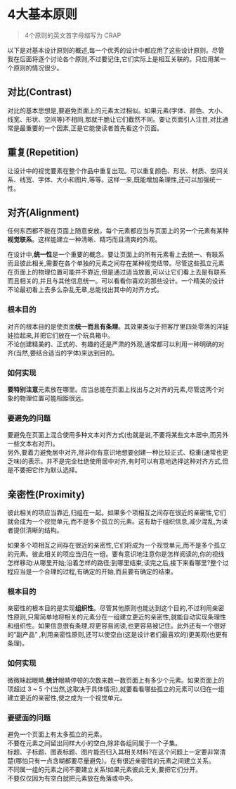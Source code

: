 # 4大基本原则
> 4个原则的英文首字母缩写为 CRAP              

以下是对基本设计原则的概述,每一个优秀的设计中都应用了这些设计原则。尽管我在后面将逐个讨论各个原则,不过要记住,它们实际上是相互关联的。只应用某一个原则的情况很少。       

## 对比(Contrast)
对比的基本思想是,要避免页面上的元素太过相似。如果元素(字体、颜色、大小、线宽、形状、空间等)不相同,那就干脆让它们截然不同。要让页面引人注目,对比通常是最重要的一个因素,正是它能使读者首先看这个页面。                    

## 重复(Repetition)
让设计中的视觉要素在整个作品中重复出现。可以重复颜色、形状、材质、空间关系、线宽、字体、大小和图片,等等。这样一来,既能增加条理性,还可以加强统一性。                 

## 对齐(Alignment)
任何东西都不能在页面上随意安放。每个元素都应当与页面上的另一个元素有某种**视觉联系**。这样能建立一种清晰、精巧而且清爽的外观。                  

在设计中,**统一性**是一个重要的概念。要让页面上的所有元素看上去统一、有联系而且彼此相关,需要在各个单独的元素之间存在某种视觉纽带。尽管这些孤立元素在页面上的物理位置可能并不靠近,但是通过适当放置,可以让它们看上去是有联系而且相关的,并且与其他信息统一。可以看看你喜欢的那些设计。一个精美的设计不论最初看上去多么杂乱无章,总能找出其中的对齐方式。              

### 根本目的
对齐的根本目的是使页面**统一而且有条理**。其效果类似于把客厅里四处零落的洋娃娃捡起来,并把它们放在一个玩具箱中。       
不论创建精美的、正式的、有趣的还是严肃的外观,通常都可以利用一种明确的对齐(当然,要结合适当的字体)来达到目的。        
### 如何实现
**要特别注意**元素放在哪里。应当总能在页面上找出与之对齐的元素,尽管这两个对象的物理位置可能相距很远。            
### 要避免的问题
要避免在页面上混合使用多种文本对齐方式(也就是说,不要将某些文本居中,而另外一些文本右对齐)。              
另外,要着力避免居中对齐,除非你有意识地想要创建一种比较正式、稳重(通常也更乏味)的表示。并不是完全杜绝使用居中对齐,有时可以有意地选择这种对齐方式,但是不要把它作为默认选择。             

## 亲密性(Proximity)
彼此相关的项应当靠近,归组在一起。如果多个项相互之间存在很近的亲密性,它们就会成为一个视觉单元,而不是多个孤立的元素。这有助于组织信息,减少混乱,为读者提供清晰的结构。                   

如果多个项相互之间存在很近的亲密性,它们将成为一个视觉单元,而不是多个孤立的元素。彼此相关的项应当归在一组。要有意识地注意你是怎样阅读的,你的视线怎样移动:从哪里开始;沿着怎样的路径;到哪里结束;读完之后,接下来看哪里?整个过程应当是一个合理的过程,有确定的开始,而且要有确定的结束。             

### 根本目的
亲密性的根本目的是实现**组织性**。尽管其他原则也能达到这个目的,不过利用亲密性原则,只需简单地将相关的元素分在一组建立更近的亲密性,就能自动实现条理性和组织性。如果信息很有条理,将更容易阅读,也更容易被记住。此外还有一个很好的“副产品” ,利用亲密性原则,还可以使空白(这是设计者们最喜欢的)更美观(也更有条理)。             
### 如何实现
微微眯起眼睛,**统计**眼睛停顿的次数来数一数页面上有多少个元素。如果页面上的项超过 3 ~ 5 个(当然,这取决于具体情况),就要看看哪些孤立的元素可以归在一组建立更近的亲密性,使之成为一个视觉单元。                
### 要壁面的问题
避免一个页面上有太多孤立的元素。            
不要在元素之间留出同样大小的空白,除非各组同属于一个子集。           
标题、子标题、图表标题、图片能否归入其相关材料?在这个问题上一定要非常清楚(哪怕只有一点含糊都要尽量避免)。在有很近亲密性的元素之间建立关系。         
不同属一组的元素之间不要建立关系!如果元素彼此无关,要把它们分开。    
不要仅仅因为有空白就把元素放在角落或中央。           
